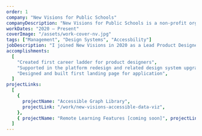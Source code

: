 ```yaml
---
order: 1
company: "New Visions for Public Schools"
companyDescription: "New Visions for Public Schools is a non-profit organization focused on improving public schools in New York City. Their mission centers around removing barriers to success for students of color and low-income backgrounds. The Portal, a web application, centralizes critical information about students in one place. Educators can create individualized student plans, monitor progress towards goals, and receive alerts if a student starts to fall behind."
workDates: "2020 – Present"
coverImage: "/assets/work-cover-nv.jpg"
tags: ["Management", "Design Systems", "Accessbility"]
jobDescription: "I joined New Visions in 2020 as a Lead Product Designer, where I have spent the last four years expanding the design team, fostering stronger collaboration between design and engineering, and driving the development of features across all product verticals. Throughout this time, I have continued to champion our design team and focus on product and process improvements."
accomplishments:
  [
    "Created first career ladder for product designers",
    "Supported in the platform redesign and related design system upgrade",
    "Designed and built first landing page for application",
  ]
projectLinks:
  [
    {
      projectName: "Accessible Graph Library",
      projectLink: "/work/new-visions-accessible-data-viz",
    },
    { projectName: "Remote Learning Features [coming soon]", projectLink: "#" },
  ]
---
```

